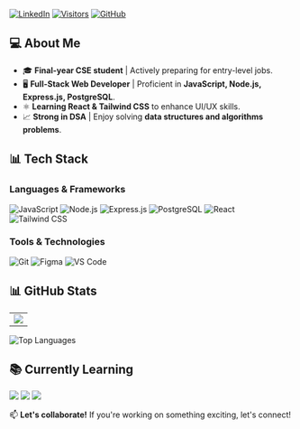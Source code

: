 
[![LinkedIn](https://img.shields.io/badge/LinkedIn-Connect-blue?logo=linkedin)](https://www.linkedin.com/in/birendra-kumar-hansda)
[![Visitors](https://komarev.com/ghpvc/?username=BirendraHansda23&label=Profile%20Views&color=0e75b6)](https://github.com/BirendraHansda23)
[![GitHub](https://img.shields.io/badge/-Follow-181717?logo=github)](https://github.com/BirendraHansda23)

## 💻 About Me
- 🎓 **Final-year CSE student** | Actively preparing for entry-level jobs.
- 🖥️ **Full-Stack Web Developer** | Proficient in **JavaScript, Node.js, Express.js, PostgreSQL**.
- ⚛️ **Learning React & Tailwind CSS** to enhance UI/UX skills.
- 📈 **Strong in DSA** | Enjoy solving **data structures and algorithms problems**.

## 📊 Tech Stack
### **Languages & Frameworks**
![JavaScript](https://img.shields.io/badge/-JavaScript-F7DF1E?logo=javascript&logoColor=black)
![Node.js](https://img.shields.io/badge/-Node.js-339933?logo=node.js&logoColor=white)
![Express.js](https://img.shields.io/badge/-Express.js-000000?logo=express&logoColor=white)
![PostgreSQL](https://img.shields.io/badge/-PostgreSQL-336791?logo=postgresql&logoColor=white)
![React](https://img.shields.io/badge/-React-61DAFB?logo=react&logoColor=black)
![Tailwind CSS](https://img.shields.io/badge/-Tailwind_CSS-06B6D4?logo=tailwind-css&logoColor=white)

### **Tools & Technologies**
![Git](https://img.shields.io/badge/-Git-F05032?logo=git&logoColor=white)
![Figma](https://img.shields.io/badge/-Figma-F24E1E?logo=figma&logoColor=white)
![VS Code](https://img.shields.io/badge/-VS%20Code-007ACC?logo=visual-studio-code&logoColor=white)

## 📊 GitHub Stats  

<table>
  <tr>
    <td>
      <img src="https://github-readme-stats.vercel.app/api?username=BirendraHansda23&show_icons=true&theme=radical&include_all_commits=true" />
    </td>
  </tr>
</table>

![Top Languages](https://github-readme-stats.vercel.app/api/top-langs/?username=BirendraHansda23&layout=compact&langs_count=6&theme=radical&hide_border=true)


## 📚 Currently Learning
<p>
  <img src="https://img.shields.io/badge/-React-61DAFB?logo=react&logoColor=black" />
  <img src="https://img.shields.io/badge/-Tailwind_CSS-06B6D4?logo=tailwind-css" />
  <img src="https://img.shields.io/badge/-System%20Design-blue" />
</p>

📫 **Let's collaborate!** If you're working on something exciting, let's connect!



<!---
BirendraHansda23/BirendraHansda23 is a ✨ special ✨ repository because its `README.md` (this file) appears on your GitHub profile.
You can click the Preview link to take a look at your changes.
--->
